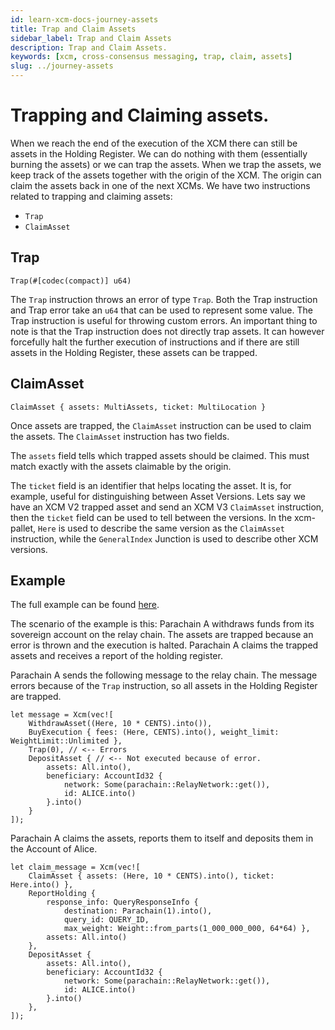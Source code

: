 ```yaml
---
id: learn-xcm-docs-journey-assets
title: Trap and Claim Assets
sidebar_label: Trap and Claim Assets
description: Trap and Claim Assets.
keywords: [xcm, cross-consensus messaging, trap, claim, assets]
slug: ../journey-assets
---
```


# Trapping and Claiming assets.

When we reach the end of the execution of the XCM there can still be assets in the Holding Register.
We can do nothing with them (essentially burning the assets) or we can trap the assets. When we trap
the assets, we keep track of the assets together with the origin of the XCM. The origin can claim
the assets back in one of the next XCMs. We have two instructions related to trapping and claiming
assets:

- `Trap`
- `ClaimAsset`

## Trap

```rust,noplayground
Trap(#[codec(compact)] u64)
```

The `Trap` instruction throws an error of type `Trap`. Both the Trap instruction and Trap error take
an `u64` that can be used to represent some value. The Trap instruction is useful for throwing
custom errors. An important thing to note is that the Trap instruction does not directly trap
assets. It can however forcefully halt the further execution of instructions and if there are still
assets in the Holding Register, these assets can be trapped.

## ClaimAsset

```rust,noplayground
ClaimAsset { assets: MultiAssets, ticket: MultiLocation }
```

Once assets are trapped, the `ClaimAsset` instruction can be used to claim the assets. The
`ClaimAsset` instruction has two fields.

The `assets` field tells which trapped assets should be claimed. This must match exactly with the
assets claimable by the origin.

The `ticket` field is an identifier that helps locating the asset. It is, for example, useful for
distinguishing between Asset Versions. Lets say we have an XCM V2 trapped asset and send an XCM V3
`ClaimAsset` instruction, then the `ticket` field can be used to tell between the versions. In the
xcm-pallet, `Here` is used to describe the same version as the `ClaimAsset` instruction, while the
`GeneralIndex` Junction is used to describe other XCM versions.

## Example

The full example can be found [here](https://github.com/paritytech/xcm-docs/tree/main/examples).

The scenario of the example is this: Parachain A withdraws funds from its sovereign account on the
relay chain. The assets are trapped because an error is thrown and the execution is halted.
Parachain A claims the trapped assets and receives a report of the holding register.

Parachain A sends the following message to the relay chain. The message errors because of the `Trap`
instruction, so all assets in the Holding Register are trapped.

```rust, noplayground
let message = Xcm(vec![
    WithdrawAsset((Here, 10 * CENTS).into()),
    BuyExecution { fees: (Here, CENTS).into(), weight_limit: WeightLimit::Unlimited },
    Trap(0), // <-- Errors
    DepositAsset { // <-- Not executed because of error.
        assets: All.into(),
        beneficiary: AccountId32 {
            network: Some(parachain::RelayNetwork::get()),
            id: ALICE.into()
        }.into()
    }
]);
```

Parachain A claims the assets, reports them to itself and deposits them in the Account of Alice.

```rust, noplayground
let claim_message = Xcm(vec![
    ClaimAsset { assets: (Here, 10 * CENTS).into(), ticket: Here.into() },
    ReportHolding {
        response_info: QueryResponseInfo {
            destination: Parachain(1).into(),
            query_id: QUERY_ID,
            max_weight: Weight::from_parts(1_000_000_000, 64*64) },
        assets: All.into()
    },
    DepositAsset {
        assets: All.into(),
        beneficiary: AccountId32 {
            network: Some(parachain::RelayNetwork::get()),
            id: ALICE.into()
        }.into()
    },
]);
```

